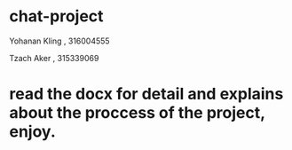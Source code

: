 # chat-project
Yohanan Kling , 316004555

Tzach Aker , 315339069

# read the docx for detail and explains about the proccess of the project, enjoy.
